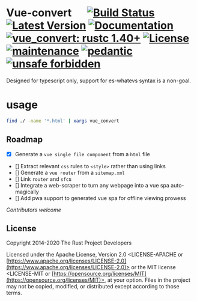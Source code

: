 # Vue-convert &emsp; [![Build Status]][actions] [![Latest Version]][crates.io] [![Documentation]][docs.rs] [![vue_convert: rustc 1.40+]][Rust 1.40] [![License]][license] [![maintenance]][free] [![pedantic]][lints] [![unsafe forbidden](https://img.shields.io/badge/unsafe-forbidden-success.svg)](https://github.com/rust-secure-code/safety-dance/)

[Build Status]: https://img.shields.io/github/workflow/status/mocsy/vue_convert/Rust/master
[actions]: https://github.com/mocsy/vue_convert/actions?query=branch%3Amaster
[Latest Version]: https://img.shields.io/crates/v/vue_convert.svg
[crates.io]: https://crates.io/crates/vue_convert
[vue_convert: rustc 1.40+]: https://img.shields.io/badge/vue_convert-rustc_1.40+-lightgray.svg
[Rust 1.40]: https://blog.rust-lang.org/2019/12/19/Rust-1.40.0.html
[Documentation]: https://docs.rs/vue_convert/badge.svg
[docs.rs]: https://docs.rs/vue_convert
[License]: https://img.shields.io/crates/l/vue_convert
[license]: #license
[maintenance]: https://img.shields.io/badge/maintenance-casual-blue
[free]: http://unhandledexpression.com/general/2018/11/27/foss-is-free-as-in-toilet.html
[pedantic]: https://img.shields.io/badge/clippy-pedantic-yellowgreen
[lints]: https://doc.rust-lang.org/reference/attributes/diagnostics.html#tool-lint-attributes

Designed for typescript only, support for es-whatevs syntax is a non-goal.

# usage
```bash
find ./ -name '*.html' | xargs vue_convert
```

## Roadmap
- [x] Generate a `vue single file component` from a `html` file
- [] Extract relevant `css` rules to `<style>` rather than using links
- [] Generate a `vue router` from a `sitemap.xml`
- [] Link `router` and `sfc`s 
- [] Integrate a web-scraper to turn any webpage into a vue spa auto-magically
- [] Add pwa support to generated vue spa for offline viewing prowess

*Contributors welcome*

## License

Copyright 2014-2020 The Rust Project Developers

Licensed under the Apache License, Version 2.0 <LICENSE-APACHE or
[https://www.apache.org/licenses/LICENSE-2.0](https://www.apache.org/licenses/LICENSE-2.0)> or the MIT license
<LICENSE-MIT or [https://opensource.org/licenses/MIT](https://opensource.org/licenses/MIT)>, at your
option. Files in the project may not be
copied, modified, or distributed except according to those terms.
